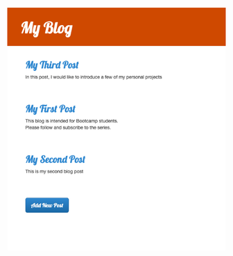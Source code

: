 ![Image of Yaktocat](https://github.com/Carole-Ouedraogo/django-admin/blob/master/Blog_homepage.png)
